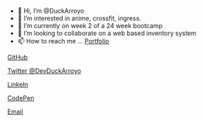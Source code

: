 - 👋 Hi, I’m @DuckArroyo
- 👀 I’m interested in anime, crossfit, ingress.
- 🌱 I’m currently on week 2 of a 24 week bootcamp
- 💞️ I’m looking to collaborate on a web based inventory system
- 📫 How to reach me ...
[Portfolio](https://duckarroyo.github.io/challenge2/)

[GitHub](https://github.com/DuckArroyo)

[Twitter @DevDuckArroyo](https://twitter.com/DevDuckArroyo)

[LinkeIn](https://www.linkedin.com/in/duckarroyo/)

[CodePen](https://codepen.io/DeveloperDuckArroyo)   

[Email](mailto:DeveloperDuckArroyo@gmail.com)
<!---
DuckArroyo/DuckArroyo is a ✨ special ✨ repository because its `README.md` (this file) appears on your GitHub profile.
You can click the Preview link to take a look at your changes.
--->
